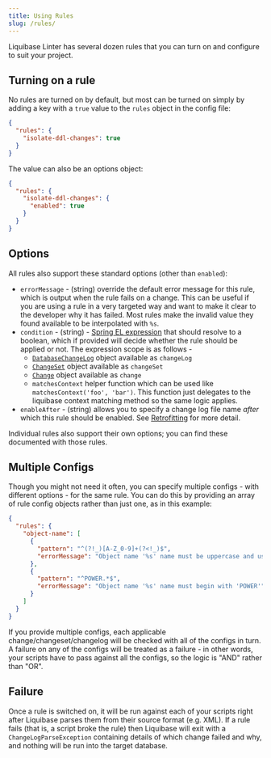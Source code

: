 ```yaml
---
title: Using Rules
slug: /rules/
---
```


Liquibase Linter has several dozen rules that you can turn on and configure to suit your project.

## Turning on a rule

No rules are turned on by default, but most can be turned on simply by adding a key with a `true` value to the `rules` object in the config file:

```json
{
  "rules": {
    "isolate-ddl-changes": true
  }
}
```

The value can also be an options object:

```json
{
  "rules": {
    "isolate-ddl-changes": {
      "enabled": true
    }
  }
}
```

## Options

All rules also support these standard options (other than `enabled`):

- `errorMessage` - (string) override the default error message for this rule, which is output when the rule fails on a change. This can be useful if you are using a rule in a very targeted way and want to make it clear to the developer why it has failed. Most rules make the invalid value they found available to be interpolated with `%s`.
- `condition` - (string) - [Spring EL expression](https://www.baeldung.com/spring-expression-language) that should resolve to a boolean, which if provided will decide whether the rule should be applied or not. The expression scope is as follows -
  - [`DatabaseChangeLog`](https://github.com/liquibase/liquibase/blob/main/liquibase-core/src/main/java/liquibase/changelog/DatabaseChangeLog.java) object available as `changeLog`
  - [`ChangeSet`](https://github.com/liquibase/liquibase/blob/main/liquibase-core/src/main/java/liquibase/changelog/ChangeSet.java) object available as `changeSet`
  - [`Change`](https://github.com/liquibase/liquibase/blob/main/liquibase-core/src/main/java/liquibase/change/Change.java) object available as `change`
  - `matchesContext` helper function which can be used like `matchesContext('foo', 'bar')`. This function just delegates to the liquibase context matching method so the same logic applies.
- `enableAfter` - (string) allows you to specify a change log file name _after_ which this rule should be enabled. See [Retrofitting](../retrofitting.md) for more detail.

Individual rules also support their own options; you can find these documented with those rules.

## Multiple Configs

Though you might not need it often, you can specify multiple configs - with different options - for the same rule. You can do this by providing an array of rule config objects rather than just one, as in this example:

```json
{
  "rules": {
    "object-name": [
      {
        "pattern": "^(?!_)[A-Z_0-9]+(?<!_)$",
        "errorMessage": "Object name '%s' name must be uppercase and use '_' separation"
      },
      {
        "pattern": "^POWER.*$",
        "errorMessage": "Object name '%s' name must begin with 'POWER'"
      }
    ]
  }
}
```

If you provide multiple configs, each applicable change/changeset/changelog will be checked with all of the configs in turn. A failure on any of the configs will be treated as a failure - in other words, your scripts have to pass against all the configs, so the logic is "AND" rather than "OR".

## Failure

Once a rule is switched on, it will be run against each of your scripts right after Liquibase parses them from their source format (e.g. XML). If a rule fails (that is, a script broke the rule) then Liquibase will exit with a `ChangeLogParseException` containing details of which change failed and why, and nothing will be run into the target database.
